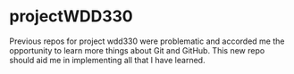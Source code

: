 # projectWDD330
Previous repos for project wdd330 were problematic and accorded me the opportunity to learn more things about Git and GitHub. This new repo should aid me in implementing all that I have learned.
